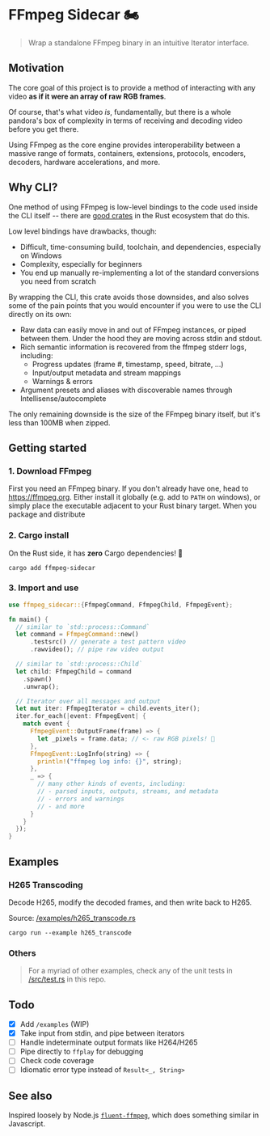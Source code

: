 # FFmpeg Sidecar 🏍

> Wrap a standalone FFmpeg binary in an intuitive Iterator interface.

## Motivation

The core goal of this project is to provide a method of interacting with any video **as if it were an
array of raw RGB frames**.

Of course, that's what video _is_, fundamentally, but there is a whole pandora's
box of complexity in terms of receiving and decoding video before you get there.

Using FFmpeg as the core engine provides interoperability between a massive
range of formats, containers, extensions, protocols, encoders, decoders, hardware accelerations, and
more.

## Why CLI?

One method of using FFmpeg is low-level bindings to the code used inside the CLI
itself -- there are [good crates](https://crates.io/crates/ffmpeg-sys-next) in
the Rust ecosystem that do this.

Low level bindings have drawbacks, though:

- Difficult, time-consuming build, toolchain, and dependencies, especially on Windows
- Complexity, especially for beginners
- You end up manually re-implementing a lot of the standard conversions you need
  from scratch

By wrapping the CLI, this crate avoids those downsides, and also solves some of
the pain points that you would encounter if you were to use the CLI directly on
its own:

- Raw data can easily move in and out of FFmpeg instances, or piped between them. Under the hood they
  are moving across stdin and stdout.
- Rich semantic information is recovered from the ffmpeg stderr logs, including:
  - Progress updates (frame #, timestamp, speed, bitrate, ...)
  - Input/output metadata and stream mappings
  - Warnings & errors
- Argument presets and aliases with discoverable names through Intellisense/autocomplete

The only remaining downside is the size of the FFmpeg binary itself, but it's
less than 100MB when zipped.

## Getting started

### 1. Download FFmpeg

First you need an FFmpeg binary. If you don't already have one, head to
<https://ffmpeg.org>. Either install it globally (e.g. add to `PATH` on windows),
or simply place the executable adjacent to your Rust binary target. When you
package and distribute

### 2. Cargo install

On the Rust side, it has **zero** Cargo dependencies! 🎉

```console
cargo add ffmpeg-sidecar
```

### 3. Import and use

```rust
use ffmpeg_sidecar::{FfmpegCommand, FfmpegChild, FfmpegEvent};

fn main() {
  // similar to `std::process::Command`
  let command = FfmpegCommand::new()
      .testsrc() // generate a test pattern video
      .rawvideo(); // pipe raw video output

  // similar to `std::process::Child`
  let child: FfmpegChild = command
    .spawn()
    .unwrap();

  // Iterator over all messages and output
  let mut iter: FfmpegIterator = child.events_iter();
  iter.for_each(|event: FfmpegEvent| {
    match event {
      FfmpegEvent::OutputFrame(frame) => {
        let _pixels = frame.data; // <- raw RGB pixels! 🎨
      },
      FfmpegEvent::LogInfo(string) => {
        println!("ffmpeg log info: {}", string);
      },
      _ => {
        // many other kinds of events, including:
        // - parsed inputs, outputs, streams, and metadata
        // - errors and warnings
        // - and more
      }
    }
  });
}
```

## Examples

### H265 Transcoding

Decode H265, modify the decoded frames, and then write back to H265.

Source: [/examples/h265_transcode.rs](/examples/h265_transcode.rs)

```console
cargo run --example h265_transcode
```

### Others

> For a myriad of other examples, check any of the unit tests in
> [/src/test.rs](/src/test.rs) in this repo.

## Todo

- [X] Add `/examples` (WIP)
- [X] Take input from stdin, and pipe between iterators
- [ ] Handle indeterminate output formats like H264/H265
- [ ] Pipe directly to `ffplay` for debugging
- [ ] Check code coverage
- [ ] Idiomatic error type instead of `Result<_, String>`

## See also

Inspired loosely by Node.js
[`fluent-ffmpeg`](https://www.npmjs.com/package/fluent-ffmpeg), which does
something similar in Javascript.
